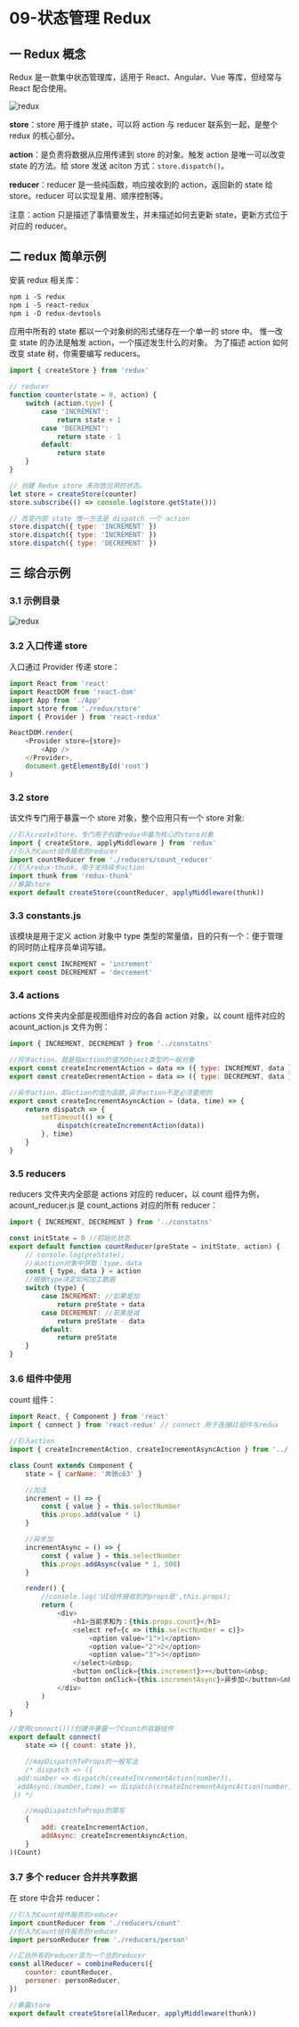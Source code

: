 # 09-状态管理 Redux

## 一 Redux 概念

Redux 是一款集中状态管理库，适用于 React、Angular、Vue 等库，但经常与 React 配合使用。

![redux](../images/mvvm/redux-01.png)

**store**：store 用于维护 state，可以将 action 与 reducer 联系到一起，是整个 redux 的核心部分。

**action**：是负责将数据从应用传递到 store 的对象。触发 action 是唯一可以改变 state 的方法。给 store 发送 aciton 方式：`store.dispatch()`。

**reducer**：reducer 是一些纯函数，响应接收到的 action，返回新的 state 给 store。reducer 可以实现复用、顺序控制等。

注意：action 只是描述了事情要发生，并未描述如何去更新 state，更新方式位于对应的 reducer。

## 二 redux 简单示例

安装 redux 相关库：

```txt
npm i -S redux
npm i -S react-redux
npm i -D redux-devtools
```

应用中所有的 state 都以一个对象树的形式储存在一个单一的 store 中。 惟一改变 state 的办法是触发 action，一个描述发生什么的对象。 为了描述 action 如何改变 state 树，你需要编写 reducers。

```js
import { createStore } from 'redux'

// reducer
function counter(state = 0, action) {
    switch (action.type) {
        case 'INCREMENT':
            return state + 1
        case 'DECREMENT':
            return state - 1
        default:
            return state
    }
}

// 创建 Redux store 来存放应用的状态。
let store = createStore(counter)
store.subscribe(() => console.log(store.getState()))

// 改变内部 state 惟一方法是 dispatch 一个 action
store.dispatch({ type: 'INCREMENT' })
store.dispatch({ type: 'INCREMENT' })
store.dispatch({ type: 'DECREMENT' })
```

## 三 综合示例

### 3.1 示例目录

![redux](../images/mvvm/redux-02.png)

### 3.2 入口传递 store

入口通过 Provider 传递 store：

```js
import React from 'react'
import ReactDOM from 'react-dom'
import App from './App'
import store from './redux/store'
import { Provider } from 'react-redux'

ReactDOM.render(
    <Provider store={store}>
        <App />
    </Provider>,
    document.getElementById('root')
)
```

### 3.2 store

该文件专门用于暴露一个 store 对象，整个应用只有一个 store 对象:

```js
//引入createStore，专门用于创建redux中最为核心的store对象
import { createStore, applyMiddleware } from 'redux'
//引入为Count组件服务的reducer
import countReducer from './reducers/count_reducer'
//引入redux-thunk，用于支持异步action
import thunk from 'redux-thunk'
//暴露store
export default createStore(countReducer, applyMiddleware(thunk))
```

### 3.3 constants.js

该模块是用于定义 action 对象中 type 类型的常量值，目的只有一个：便于管理的同时防止程序员单词写错。

```js
export const INCREMENT = 'increment'
export const DECREMENT = 'decrement'
```

### 3.4 actions

actions 文件夹内全部是视图组件对应的各自 action 对象，以 count 组件对应的 acount_action.js 文件为例：

```js
import { INCREMENT, DECREMENT } from '../constatns'

//同步action，就是指action的值为Object类型的一般对象
export const createIncrementAction = data => ({ type: INCREMENT, data })
export const createDecrementAction = data => ({ type: DECREMENT, data })

//异步action，即action的值为函数,异步action不是必须要用的
export const createIncrementAsyncAction = (data, time) => {
    return dispatch => {
        setTimeout(() => {
            dispatch(createIncrementAction(data))
        }, time)
    }
}
```

### 3.5 reducers

reducers 文件夹内全部是 actions 对应的 reducer，以 count 组件为例，acount_reducer.js 是 count_actions 对应的所有 reducer：

```js
import { INCREMENT, DECREMENT } from '../constatns'

const initState = 0 //初始化状态
export default function countReducer(preState = initState, action) {
    // console.log(preState);
    //从action对象中获取：type、data
    const { type, data } = action
    //根据type决定如何加工数据
    switch (type) {
        case INCREMENT: //如果是加
            return preState + data
        case DECREMENT: //若果是减
            return preState - data
        default:
            return preState
    }
}
```

### 3.6 组件中使用

count 组件：

```js
import React, { Component } from 'react'
import { connect } from 'react-redux' // connect 用于连接UI组件与redux

//引入action
import { createIncrementAction, createIncrementAsyncAction } from '../../redux/actions/count_action'

class Count extends Component {
    state = { carName: '奔驰c63' }

    //加法
    increment = () => {
        const { value } = this.selectNumber
        this.props.add(value * 1)
    }

    //异步加
    incrementAsync = () => {
        const { value } = this.selectNumber
        this.props.addAsync(value * 1, 500)
    }

    render() {
        //console.log('UI组件接收到的props是',this.props);
        return (
            <div>
                <h1>当前求和为：{this.props.count}</h1>
                <select ref={c => (this.selectNumber = c)}>
                    <option value="1">1</option>
                    <option value="2">2</option>
                    <option value="3">3</option>
                </select>&nbsp;
                <button onClick={this.increment}>+</button>&nbsp;
                <button onClick={this.incrementAsync}>异步加</button>&nbsp;
            </div>
        )
    }
}

//使用connect()()创建并暴露一个Count的容器组件
export default connect(
    state => ({ count: state }),

    //mapDispatchToProps的一般写法
    /* dispatch => ({
  add:number => dispatch(createIncrementAction(number)),
  addAsync:(number,time) => dispatch(createIncrementAsyncAction(number,time)),
 }) */

    //mapDispatchToProps的简写
    {
        add: createIncrementAction,
        addAsync: createIncrementAsyncAction,
    }
)(Count)
```

### 3.7 多个 reducer 合并共享数据

在 store 中合并 reducer：

```js
//引入为Count组件服务的reducer
import countReducer from './reducers/count'
//引入为Count组件服务的reducer
import personReducer from './reducers/person'

//汇总所有的reducer变为一个总的reducer
const allReducer = combineReducers({
    counter: countReducer,
    personer: personReducer,
})

//暴露store
export default createStore(allReducer, applyMiddleware(thunk))
```
